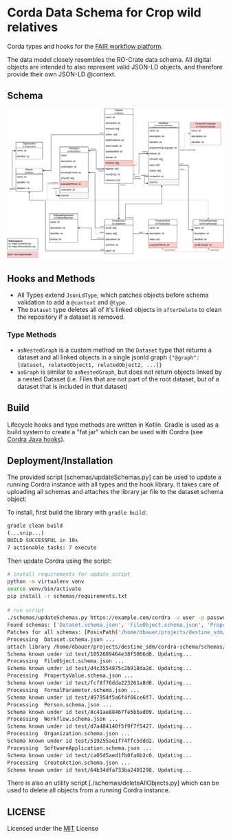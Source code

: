 # Corda Data Schema for Crop wild relatives

Corda types and hooks for the [FAIR workflow platform](https://github.com/dnlbauer/FAIR-workflow-platform).

The data model closely resembles the RO-Crate data schema.
All digital objects are intended to also represent valid JSON-LD objects,
and therefore provide their own JSON-LD @context.

## Schema

![schema](assets/data_schema.drawio.png)

## Hooks and Methods

- All Types extend `JsonLdType`, which patches objects before schema validation
to add a `@context` and `@type`. 
- The `Dataset` type deletes all of it's linked objects in `afterDelete` to clean
the repository if a dataset is removed.

### Type Methods

- `asNestedGraph` is a custom method on the `Dataset` type that returns a dataset and all linked objects in a single jsonld graph `{"@graph": [dataset, relatedObject1, relatedObject2, ...]}`
- `asGraph` is similar to `asNestedGraph`, but does not return objects linked by a nested Dataset (i.e. Files that are not part of the root dataset, but of a dataset that is included in that dataset)

## Build

Lifecycle hooks and type methods are written in Kotlin.
Gradle is used as a build system to create a "fat jar"
which can be used with Cordra (see [Cordra Java hooks](https://www.cordra.org/documentation/design/java-hooks-and-methods.html)).

## Deployment/Installation

The provided script [schemas/updateSchemas.py] can be used
to update a running Cordra instance with all types and the hook library.
It takes care of uploading all schemas and attaches the library jar file
to the dataset schema object:

To install, first build the library with `gradle build`:

```bash
gradle clean build
(...snip...)
BUILD SUCCESSFUL in 10s
7 actionable tasks: 7 execute
```

Then update Cordra using the script:

```bash
# install requirements for update script
python -m virtualenv venv
source venv/bin/activate
pip install -r schemas/requirements.txt

# run script
./schemas/updateSchemas.py https://example.com/cordra -u user -p password
Found schemas: ['Dataset.schema.json', 'FileObject.schema.json', 'PropertyValue.schema.json', 'FormalParameter.schema.json', 'Person.schema.json', 'Workflow.schema.json', 'Organization.schema.json', 'SoftwareApplication.schema.json', 'CreateAction.schema.json']
Patches for all schemas: [PosixPath('/home/dbauer/projects/destine_sdm/cordra-schema/schemas/AuthConfig.mergepatch.json')]
Processing  Dataset.schema.json ...
attach library /home/dbauer/projects/destine_sdm/cordra-schema/schemas/../lib/build/libs/lib.jar to schema Dataset
Schema known under id test/1052689464e38f5066d8. Updating...
Processing  FileObject.schema.json ...
Schema known under id test/d4c3554875c2b918da2d. Updating...
Processing  PropertyValue.schema.json ...
Schema known under id test/fcf8f76dda223261a8d8. Updating...
Processing  FormalParameter.schema.json ...
Schema known under id test/497954f5a6f4f66ce6f7. Updating...
Processing  Person.schema.json ...
Schema known under id test/8c41ae88467fe5bbad09. Updating...
Processing  Workflow.schema.json ...
Schema known under id test/d7a484140f5f9f7f5427. Updating...
Processing  Organization.schema.json ...
Schema known under id test/519255ae1f74ffc5ddd2. Updating...
Processing  SoftwareApplication.schema.json ...
Schema known under id test/ca05d5aed1fb0fa6b2c0. Updating...
Processing  CreateAction.schema.json ...
Schema known under id test/64b34dfa733ba2401298. Updating...
```

There is also an utility script [./schemas/deleteAllObjects.py]
which can be used to delete all objects from a running Cordra instance.

## LICENSE

Licensed under the [MIT](./LICENSE) License
